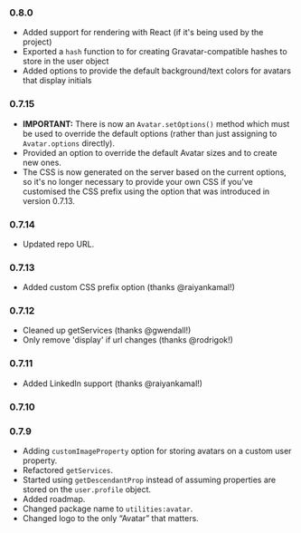 ### 0.8.0

- Added support for rendering with React (if it's being used by the project)
- Exported a `hash` function to for creating Gravatar-compatible hashes to store in the user object
- Added options to provide the default background/text colors for avatars that display initials

### 0.7.15

- **IMPORTANT:** There is now an `Avatar.setOptions()` method which must be used to override the default options (rather than just assigning to `Avatar.options` directly).
- Provided an option to override the default Avatar sizes and to create new ones.
- The CSS is now generated on the server based on the current options, so it's no longer necessary to provide your own CSS if you've customised the CSS prefix using the option that was introduced in version 0.7.13.


### 0.7.14

- Updated repo URL.

### 0.7.13

- Added custom CSS prefix option (thanks @raiyankamal!)

### 0.7.12

- Cleaned up getServices (thanks @gwendall!)
- Only remove 'display' if url changes (thanks @rodrigok!)

### 0.7.11

- Added LinkedIn support (thanks @raiyankamal!)

### 0.7.10

### 0.7.9

- Adding `customImageProperty` option for storing avatars on a custom user property.
- Refactored `getServices`.
- Started using `getDescendantProp` instead of assuming properties are stored on the `user.profile` object. 
- Added roadmap.
- Changed package name to `utilities:avatar`. 
- Changed logo to the only “Avatar” that matters. 